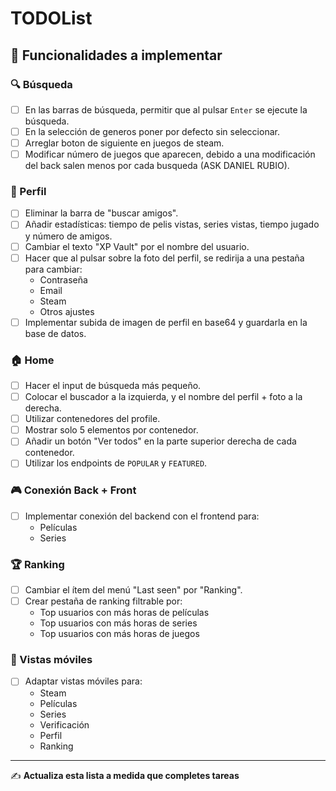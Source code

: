 # TODOList

## 🧠 Funcionalidades a implementar

### 🔍 Búsqueda
- [ ] En las barras de búsqueda, permitir que al pulsar `Enter` se ejecute la búsqueda.
- [ ] En la selección de generos poner por defecto sin seleccionar.
- [ ] Arreglar boton de siguiente en juegos de steam.
- [ ] Modificar número de juegos que aparecen, debido a una modificación del back salen menos por cada busqueda (ASK DANIEL RUBIO).

### 👤 Perfil
- [ ] Eliminar la barra de "buscar amigos".
- [ ] Añadir estadísticas: tiempo de pelis vistas, series vistas, tiempo jugado y número de amigos.
- [ ] Cambiar el texto "XP Vault" por el nombre del usuario.
- [ ] Hacer que al pulsar sobre la foto del perfil, se redirija a una pestaña para cambiar:
  - Contraseña
  - Email
  - Steam
  - Otros ajustes
- [ ] Implementar subida de imagen de perfil en base64 y guardarla en la base de datos.

### 🏠 Home
- [ ] Hacer el input de búsqueda más pequeño.
- [ ] Colocar el buscador a la izquierda, y el nombre del perfil + foto a la derecha.
- [ ] Utilizar contenedores del profile.
- [ ] Mostrar solo 5 elementos por contenedor.
- [ ] Añadir un botón "Ver todos" en la parte superior derecha de cada contenedor.
- [ ] Utilizar los endpoints de `POPULAR` y `FEATURED`.

### 🎮 Conexión Back + Front
- [ ] Implementar conexión del backend con el frontend para:
  - Películas
  - Series

### 🏆 Ranking
- [ ] Cambiar el ítem del menú "Last seen" por "Ranking".
- [ ] Crear pestaña de ranking filtrable por:
  - Top usuarios con más horas de películas
  - Top usuarios con más horas de series
  - Top usuarios con más horas de juegos

### 📱 Vistas móviles
- [ ] Adaptar vistas móviles para:
  - Steam
  - Películas
  - Series
  - Verificación
  - Perfil
  - Ranking

---

✍ **Actualiza esta lista a medida que completes tareas**
